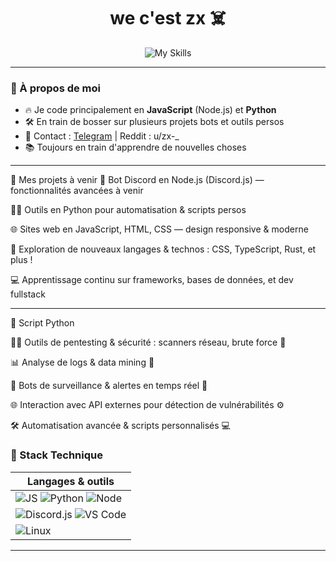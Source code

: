 <h1 align="center"> we c'est zx ☠️</h1>

<p align="center">
  <img src="https://skillicons.dev/icons?i=js,py,nodejs,github,vscode,linux&perline=6" alt="My Skills">
</p>

---

### 🧠 À propos de moi

- 🔥 Je code principalement en **JavaScript** (Node.js) et **Python**
- 🛠️ En train de bosser sur plusieurs projets bots et outils persos
- 💬 Contact : [Telegram](https://t.me/zxchillsvibes) | Reddit : u/zx-_  
- 📚 Toujours en train d'apprendre de nouvelles choses

---

🚀 Mes projets à venir
🤖 Bot Discord en Node.js (Discord.js) — fonctionnalités avancées à venir

🕵️‍♂️ Outils en Python pour automatisation & scripts persos

🌐 Sites web en JavaScript, HTML, CSS — design responsive & moderne

🎨 Exploration de nouveaux langages & technos : CSS, TypeScript, Rust, et plus !

💻 Apprentissage continu sur frameworks, bases de données, et dev fullstack

---

🐍 Script Python

🕵️‍♂️ Outils de pentesting & sécurité : scanners réseau, brute force 🔐

📊 Analyse de logs & data mining 🔎

🤖 Bots de surveillance & alertes en temps réel 🚨

🌐 Interaction avec API externes pour détection de vulnérabilités ⚙️

🛠️ Automatisation avancée & scripts personnalisés 💻

### 🧩 Stack Technique

| Langages & outils |
|-------------------|
| ![JS](https://img.shields.io/badge/JavaScript-F7DF1E?style=for-the-badge&logo=javascript&logoColor=black) ![Python](https://img.shields.io/badge/Python-3776AB?style=for-the-badge&logo=python&logoColor=white) ![Node](https://img.shields.io/badge/Node.js-339933?style=for-the-badge&logo=nodedotjs&logoColor=white) |
| ![Discord.js](https://img.shields.io/badge/Discord.js-5865F2?style=for-the-badge&logo=discord&logoColor=white) ![VS Code](https://img.shields.io/badge/VS%20Code-007ACC?style=for-the-badge&logo=visualstudiocode&logoColor=white) |
| ![Linux](https://img.shields.io/badge/Linux-FCC624?style=for-the-badge&logo=linux&logoColor=black) |

---


